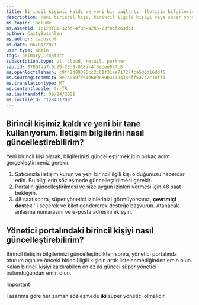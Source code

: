 ```yaml
---
title: Birincil kişimiz kaldı ve yeni bir bağlantı. İletişim bilgilerini nasıl güncelleştirebilirim?
description: Yeni birincil kişi, birincil ilgili kişiyi veya süper yönetici rolünü güncelleştirmek istiyor.
ms.topic: include
ms.assetid: 1c123f81-325d-4f0b-a2b5-23f4cf263db1
author: CaityBuschlen
ms.author: cabuschl
ms.date: 06/01/2021
user.type: admin
tags: primary, contact
subscription.type: vl, cloud, retail, partner
sap.id: 8789faa7-9d29-25d8-018a-4f6ecee827c8
ms.openlocfilehash: c0f42d89396cc2c61f31ae717274ca5d6d16ddf5
ms.sourcegitcommit: 8e74969ff61b609c89b3139434dff5a742c18ff4
ms.translationtype: MT
ms.contentlocale: tr-TR
ms.lasthandoff: 09/24/2021
ms.locfileid: "128431709"
---
```

## <a name="our-primary-contact-left-and-im-the-new-one-how-can-i-update-the-contact-info"></a>Birincil kişimiz kaldı ve yeni bir tane kullanıyorum. İletişim bilgilerini nasıl güncelleştirebilirim?

Yeni birincil kişi olarak, bilgilerinizi güncelleştirmek için birkaç adım gerçekleştirmeniz gerekir.

1. Satıcınızla iletişim kurun ve yeni birincil ilgili kişi olduğunuzu haberdar edin. Bu bilgilerin sözleşmede güncelleştirilmesi gerekir.
2. Portalın güncelleştirilmesi ve size uygun izinleri vermesi için 48 saat bekleyin.
3. 48 saat sonra, süper yönetici izinlerinizi görmüyorsanız, **çevrimiçi destek** ' i seçerek ve bilet göndererek desteğe başvurun. Atanacak anlaşma numarasını ve e-posta adresini ekleyin.
    
## <a name="how-can-i-update-the-primary-contact-on-the-admin-portal"></a>Yönetici portalındaki birincil kişiyi nasıl güncelleştirebilirim?
Birincil iletişim bilgilerinizi güncelleştirdikten sonra, yönetici portalında oturum açın ve önceki birincil ilgili kişinin artık listelenmediğinden emin olun. Kalan birincil kişiyi kaldırabilen en az iki güncel süper yönetici bulunduğundan emin olun.
> [!Important]
> Tasarıma göre her zaman sözleşmede **iki** süper yönetici olmalıdır.